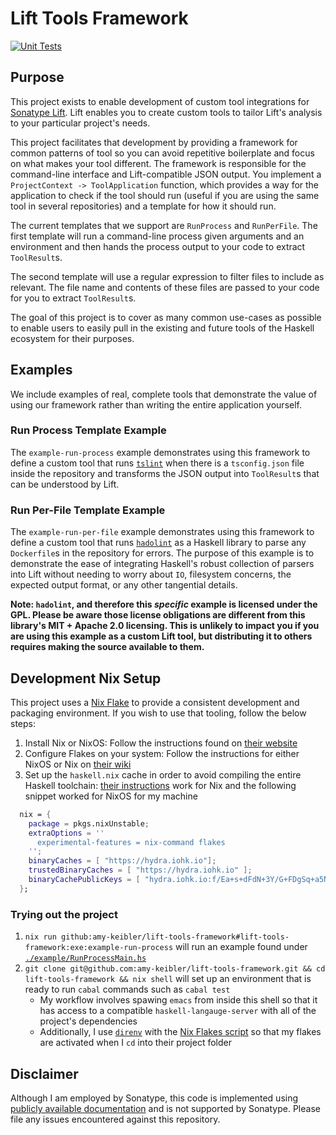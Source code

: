 # Lift Tools Framework

[![Unit Tests](https://github.com/amy-keibler/lift-tools-framework/actions/workflows/tests.yml/badge.svg)](https://github.com/amy-keibler/lift-tools-framework/actions/workflows/tests.yml)

## Purpose

This project exists to enable development of custom tool integrations for [Sonatype Lift](https://lift.sonatype.com). Lift enables you to create custom tools to tailor Lift's analysis to your particular project's needs.

This project facilitates that development by providing a framework for common patterns of tool so you can avoid repetitive boilerplate and focus on what makes your tool different. The framework is responsible for the command-line interface and Lift-compatible JSON output. You implement a `ProjectContext -> ToolApplication` function, which provides a way for the application to check if the tool should run (useful if you are using the same tool in several repositories) and a template for how it should run.

The current templates that we support are `RunProcess` and `RunPerFile`. The first template will run a command-line process given arguments and an environment and then hands the process output to your code to extract `ToolResult`s.

The second template will use a regular expression to filter files to include as relevant. The file name and contents of these files are passed to your code for you to extract `ToolResult`s.

The goal of this project is to cover as many common use-cases as possible to enable users to easily pull in the existing and future tools of the Haskell ecosystem for their purposes.

## Examples

We include examples of real, complete tools that demonstrate the value of using our framework rather than writing the entire application yourself.

### Run Process Template Example

The `example-run-process` example demonstrates using this framework to define a custom tool that runs [`tslint`](https://github.com/palantir/tslint) when there is a `tsconfig.json` file inside the repository and transforms the JSON output into `ToolResult`s that can be understood by Lift.

### Run Per-File Template Example

The `example-run-per-file` example demonstrates using this framework to define a custom tool that runs [`hadolint`](https://github.com/hadolint/hadolint) as a Haskell library to parse any `Dockerfile`s in the repository for errors. The purpose of this example is to demonstrate the ease of integrating Haskell's robust collection of parsers into Lift without needing to worry about `IO`, filesystem concerns, the expected output format, or any other tangential details.

**Note: `hadolint`, and therefore this _specific_ example is licensed under the GPL. Please be aware those license obligations are different from this library's MIT + Apache 2.0 licensing. This is unlikely to impact you if you are using this example as a custom Lift tool, but distributing it to others requires making the source available to them.**

## Development Nix Setup

This project uses a [Nix Flake](https://nixos.wiki/wiki/Flakes) to provide a consistent development and packaging environment. If you wish to use that tooling, follow the below steps:

1. Install Nix or NixOS: Follow the instructions found on [their website](https://nixos.org/download.html)
2. Configure Flakes on your system: Follow the instructions for either NixOS or Nix on [their wiki](https://nixos.wiki/wiki/Flakes#Installing_flakes)
3. Set up the `haskell.nix` cache in order to avoid compiling the entire Haskell toolchain: [their instructions](https://input-output-hk.github.io/haskell.nix/tutorials/getting-started-flakes/) work for Nix and the following snippet worked for NixOS for my machine
```nix
  nix = {
    package = pkgs.nixUnstable;
    extraOptions = ''
      experimental-features = nix-command flakes
    '';
    binaryCaches = [ "https://hydra.iohk.io"];
    trustedBinaryCaches = [ "https://hydra.iohk.io" ];
    binaryCachePublicKeys = [ "hydra.iohk.io:f/Ea+s+dFdN+3Y/G+FDgSq+a5NEWhJGzdjvKNGv0/EQ=" ];
  };
```

### Trying out the project

1. `nix run github:amy-keibler/lift-tools-framework#lift-tools-framework:exe:example-run-process` will run an example found under [`./example/RunProcessMain.hs`](./example/RunProcessMain.hs)
2. `git clone git@github.com:amy-keibler/lift-tools-framework.git && cd lift-tools-framework && nix shell` will set up an environment that is ready to run `cabal` commands such as `cabal test`
   * My workflow involves spawing `emacs` from inside this shell so that it has access to a compatible `haskell-langauge-server` with all of the project's dependencies
   * Additionally, I use [`direnv`](https://direnv.net/) with the [Nix Flakes script](https://nixos.wiki/wiki/Flakes#Direnv_integration) so that my flakes are activated when I `cd` into their project folder

## Disclaimer

Although I am employed by Sonatype, this code is implemented using [publicly available documentation](https://help.sonatype.com/lift) and is not supported by Sonatype. Please file any issues encountered against this repository.
